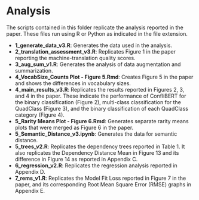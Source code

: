 # Analysis

The scripts contained in this folder replicate the analysis reported in the paper.  These files run using R or Python as indicated in the file extension.

* **1_generate_data_v3.R**: Generates the data used in the analysis.
* **2_translation_assessment_v3.R**: Replicates Figure 1 in the paper reporting the machine-translation quality scores.  
* **3_aug_sum_v1.R**: Generates the analysis of data augmentation and summarization.
* **4_VocabSize_Counts Plot - Figure 5.Rmd**: Creates Figure 5 in the paper and shows the differences in vocabulary sizes.
* **4_main_results_v3.R**: Replicates the results reported in Figures 2, 3, and 4 in the paper. These indicate the performance of ConfliBERT for the binary classification (Figure 2),  multi-class classification for the QuadClass (Figure 3), and the  binary classification of each QuadClass category (Figure 4).
* **5_Rarity Means Plot - Figure 6.Rmd**: Generates separate rarity means plots that were merged as Figure 6 in the paper. 
* **5_Semantic_Distance_v3.ipynb**: Generates the data for semantic distance.
* **5_trees_v2.R**: Replicates the dependency trees reported in Table 1. It also replicates the Dependency Distance Mean in Figure 13 and its difference in Figure 14 as reported in Appendix C.
* **6_regression_v2.R**: Replicates the regression analysis reported in Appendix D.
* **7_rems_v1.R**: Replicates the Model Fit Loss reported in Figure 7 in the paper, and its corresponding Root Mean Square Error (RMSE) graphs in Appendix E.


